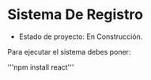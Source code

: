 <h1> Sistema De Registro</h1>

- Estado de proyecto: En Construcción.

Para ejecutar el sistema debes poner:

'''npm install react'''
